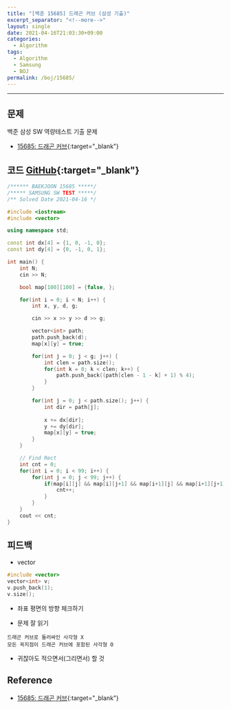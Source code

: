 ```yaml
---
title: "[백준 15685] 드래곤 커브 (삼성 기출)"
excerpt_separator: "<!--more-->"
layout: single
date: 2021-04-16T21:03:30+09:00
categories:
  - Algorithm
tags:
  - Algorithm
  - Samsung
  - BOJ
permalink: /boj/15685/
---
```

---

## 문제

백준 삼성 SW 역량테스트 기출 문제

* [15685: 드래곤 커브](https://www.acmicpc.net/problem/15685){:target="_blank"}
<!--more-->

## 코드 [GitHub](https://github.com/unionyy/algorithm/blob/main/samsung/15685_dragoncurve.cpp){:target="_blank"}

```cpp
/****** BAEKJOON 15685 *****/
/***** SAMSUNG SW TEST *****/
/** Solved Date 2021-04-16 */

#include <iostream>
#include <vector>

using namespace std;

const int dx[4] = {1, 0, -1, 0};
const int dy[4] = {0, -1, 0, 1};

int main() {
    int N;
    cin >> N;

    bool map[100][100] = {false, };

    for(int i = 0; i < N; i++) {
        int x, y, d, g;

        cin >> x >> y >> d >> g;

        vector<int> path;
        path.push_back(d);
        map[x][y] = true;

        for(int j = 0; j < g; j++) {
            int clen = path.size();
            for(int k = 0; k < clen; k++) {
                path.push_back((path[clen - 1 - k] + 1) % 4);
            }
        }

        for(int j = 0; j < path.size(); j++) {
            int dir = path[j];
            
            x += dx[dir];
            y += dy[dir];
            map[x][y] = true;
        }
    }

    // Find Rect
    int cnt = 0;
    for(int i = 0; i < 99; i++) {
        for(int j = 0; j < 99; j++) {
            if(map[i][j] && map[i][j+1] && map[i+1][j] && map[i+1][j+1]) {
                cnt++;
            }
        }
    }
    cout << cnt;
}
```

## 피드백

* vector
```cpp
#include <vector>
vector<int> v;
v.push_back(1);
v.size();
```

* 좌표 평면의 방향 체크하기

* 문제 잘 읽기
```
드래곤 커브로 둘러싸인 사각형 X
모든 꼭지점이 드래곤 커브에 포함된 사각형 O
```
* 귀찮아도 적으면서(그리면서) 할 것

## Reference

* [15685: 드래곤 커브](https://www.acmicpc.net/problem/15685){:target="_blank"}